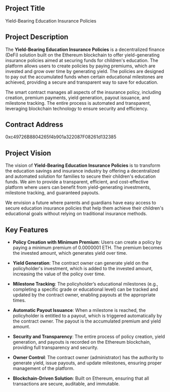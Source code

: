 

## Project Title
Yield-Bearing Education Insurance Policies

## Project Description
The **Yield-Bearing Education Insurance Policies** is a decentralized finance (DeFi) solution built on the Ethereum blockchain to offer yield-generating insurance policies aimed at securing funds for children's education. The platform allows users to create policies by paying premiums, which are invested and grow over time by generating yield. The policies are designed to pay out the accumulated funds when certain educational milestones are achieved, providing a secure and transparent way to save for education.

The smart contract manages all aspects of the insurance policy, including creation, premium payments, yield generation, payout issuance, and milestone tracking. The entire process is automated and transparent, leveraging blockchain technology to ensure security and efficiency.

## Contract Address
0xc49726B8804265f4b901a322087F08261d132385

## Project Vision
The vision of **Yield-Bearing Education Insurance Policies** is to transform the education savings and insurance industry by offering a decentralized and automated solution for families to secure their children's education funds. We aim to provide a transparent, efficient, and cost-effective platform where users can benefit from yield-generating investments, milestone tracking, and guaranteed payouts.

We envision a future where parents and guardians have easy access to secure education insurance policies that help them achieve their children's educational goals without relying on traditional insurance methods.

## Key Features

- **Policy Creation with Minimum Premium**: Users can create a policy by paying a minimum premium of 0.0000001 ETH. The premium becomes the invested amount, which generates yield over time.
  
- **Yield Generation**: The contract owner can generate yield on the policyholder's investment, which is added to the invested amount, increasing the value of the policy over time.
  
- **Milestone Tracking**: The policyholder’s educational milestones (e.g., completing a specific grade or educational level) can be tracked and updated by the contract owner, enabling payouts at the appropriate times.
  
- **Automatic Payout Issuance**: When a milestone is reached, the policyholder is entitled to a payout, which is triggered automatically by the contract owner. The payout is the accumulated premium and yield amount.
  
- **Security and Transparency**: The entire process of policy creation, yield generation, and payouts is recorded on the Ethereum blockchain, providing full transparency and security.
  
- **Owner Control**: The contract owner (administrator) has the authority to generate yield, issue payouts, and update milestones, ensuring proper management of the platform.

- **Blockchain-Driven Solution**: Built on Ethereum, ensuring that all transactions are secure, auditable, and immutable.

